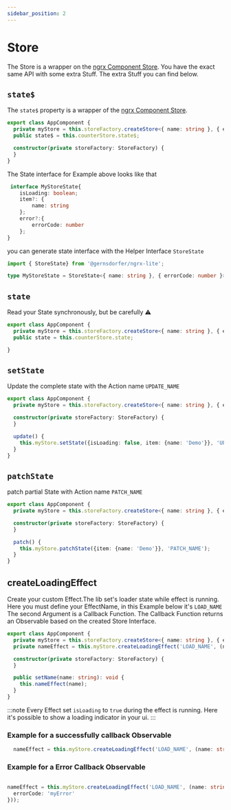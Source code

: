 ```yaml
---
sidebar_position: 2
---
```


# Store

The Store is a wrapper on the [ngrx Component Store](https://ngrx.io/guide/component-store).
You have the exact same API with some extra Stuff.
The extra Stuff you can find below.

## `state$`

The `state$` property is a wrapper of the [ngrx Component Store](https://ngrx.io/guide/component-store).
 

```ts title="app.component.ts"
export class AppComponent {
  private myStore = this.storeFactory.createStore<{ name: string }, { errorCode: number }>('myStore');
  public state$ = this.counterStore.state$;

  constructor(private storeFactory: StoreFactory) {
  }
}
```

The State interface for Example above looks like that

```ts
 interface MyStoreState{
    isLoading: boolean;
    item?: { 
        name: string
    };
    error?:{ 
        errorCode: number 
    };
}
```

you can generate state interface with the Helper Interface `StoreState`

```ts
import { StoreState} from '@gernsdorfer/ngrx-lite';

type MyStoreState = StoreState<{ name: string }, { errorCode: number }>;
```

## `state`

Read your State synchronously, but be carefully ⚠️


```ts title="app.component.ts"
export class AppComponent {
  private myStore = this.storeFactory.createStore<{ name: string }, { errorCode: number }>('myStore');
  public state = this.counterStore.state;

}
```

## `setState`

Update the complete state with the Action name `UPDATE_NAME`

```ts title="app.component.ts"
export class AppComponent {
  private myStore = this.storeFactory.createStore<{ name: string }, { errorCode: number }>('myStore');

  constructor(private storeFactory: StoreFactory) {
  }

  update() {
    this.myStore.setState({isLoading: false, item: {name: 'Demo'}}, 'UPDATE_NAME');
  }
}
```


## `patchState`

patch partial State with Action name `PATCH_NAME`

```ts title="app.component.ts"
export class AppComponent {
  private myStore = this.storeFactory.createStore<{ name: string }, { errorCode: number }>('myStore');

  constructor(private storeFactory: StoreFactory) {
  }

  patch() {
    this.myStore.patchState({item: {name: 'Demo'}}, 'PATCH_NAME');
  }
}
```

## createLoadingEffect

Create your custom Effect.The lib set's loader state while effect is running. Here you must define your EffectName, in this Example below it's `LOAD_NAME`
The second Argument is a Callback Function. The Callback Function returns an Observable based on the created Store Interface.


```ts title="app.component.ts"
export class AppComponent {
  private myStore = this.storeFactory.createStore<{ name: string }, { errorCode: number }>('myStore');
  private nameEffect = this.myStore.createLoadingEffect('LOAD_NAME', (name: string) => of({name: name}));

  constructor(private storeFactory: StoreFactory) {
  }

  public setName(name: string): void {
    this.nameEffect(name);
  }
}
```

:::note Every Effect set `isLoading` to `true` during the effect is running. Here it's possible to show a loading
indicator in your ui.
:::

### Example for a successfully callback Observable

```ts
  nameEffect = this.myStore.createLoadingEffect('LOAD_NAME', (name: string) => of({name: name}));
```

### Example for a Error Callback Observable

```ts

nameEffect = this.myStore.createLoadingEffect('LOAD_NAME', (name: string) => throwError(() => {
  errorCode: 'myError'
}));
```
